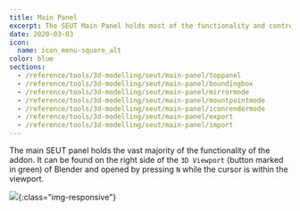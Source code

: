 ```yaml
---
title: Main Panel
excerpt: The SEUT Main Panel holds most of the functionality and controls of the addon.
date: 2020-03-03
icon:
  name: icon_menu-square_alt
color: blue
sections:
  - /reference/tools/3d-modelling/seut/main-panel/toppanel
  - /reference/tools/3d-modelling/seut/main-panel/boundingbox
  - /reference/tools/3d-modelling/seut/main-panel/mirrormode
  - /reference/tools/3d-modelling/seut/main-panel/mountpointmode
  - /reference/tools/3d-modelling/seut/main-panel/iconrendermode
  - /reference/tools/3d-modelling/seut/main-panel/export
  - /reference/tools/3d-modelling/seut/main-panel/import
---
```

The main SEUT panel holds the vast majority of the functionality of the addon. It can be found on the right side of the `3D Viewport` (button marked in green) of Blender and opened by pressing `N` while the cursor is within the viewport.

![](/modding-reference/assets/images/reference/seut/main-panel.png){:class="img-responsive"}
